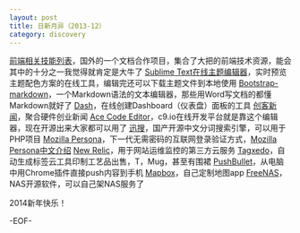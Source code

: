 ```yaml
---
layout: post
title: 日新月异（2013-12）
category: discovery
---
```


[前端相关技能列表](https://github.com/dypsilon/frontend-dev-bookmarks)，国外的一个文档合作项目，集合了大把的前端技术资源，能会其中的十分之一我觉得就肯定是大牛了
[Sublime Text在线主题编辑器](http://tmtheme-editor.herokuapp.com)，实时预览主题配色方案的在线工具，编辑完还可以下载主题文件到本地使用
[Bootstrap-markdown](http://toopay.github.io/bootstrap-markdown/)，一个Markdown语法的文本编辑器，那些用Word写文档的都懂Markdown就好了
[Dash](https://www.thedash.com/)，在线创建Dashboard（仪表盘）面板的工具
[创客新闻](http://maker.vc/)，聚合硬件创业新闻
[Ace Code Editor](http://ace.c9.io)，c9.io在线开发平台就是靠这个编辑器，现在开源出来大家都可以用了
[迅搜](http://www.xunsearch.com/)，国产开源中文分词搜索引擎，可以用于PHP项目
[Mozilla Persona](https://www.persona.org/)，下一代无需密码的互联网登录验证方式，[Mozilla Persona中文介绍](http://chloerei.com/2013/12/06/mozilla-persona/)
[New Relic](http://newrelic.com/)，用于网站运维监控的第三方云服务
[Tagxedo](http://www.tagxedo.com/)，自动生成标签云工具印制工艺品出售，T，Mug，甚至有围裙
[PushBullet](https://www.pushbullet.com/)，从电脑中用Chrome插件直接push内容到手机
[Mapbox](https://www.mapbox.com/)，自己定制地图app
[FreeNAS](http://www.freenas.org/)，NAS开源软件，可以自己架NAS服务了

2014新年快乐！

-EOF-
